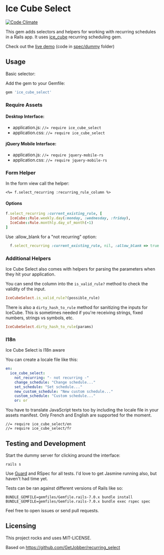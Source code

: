 # Ice Cube Select

[![Code Climate](https://codeclimate.com/github/saturnflyer/ice_cube_select.png)](https://codeclimate.com/github/saturnflyer/ice_cube_select)

This gem adds selectors and helpers for working with recurring schedules in a Rails app. It uses [ice_cube](https://github.com/seejohnrun/ice_cube) recurring scheduling gem.

Check out the [live demo](http://ice-cube-select-demo.herokuapp.com/) (code in [spec/dummy](https://github.com/saturnflyer/ice_cube_select/tree/master/spec/dummy) folder)


## Usage

Basic selector:

Add the gem to your Gemfile:

```ruby
gem 'ice_cube_select'
```

### Require Assets

#### Desktop Interface:
- application.js: `//= require ice_cube_select`
- application.css: `//= require ice_cube_select`

#### jQuery Mobile Interface:
- application.js: `//= require jquery-mobile-rs`
- application.css: `//= require jquery-mobile-rs`

### Form Helper

In the form view call the helper:

```erb
<%= f.select_recurring :recurring_rule_column %>
```

#### Options

```ruby
f.select_recurring :current_existing_rule, [
  IceCube::Rule.weekly.day(:monday, :wednesday, :friday),
  IceCube::Rule.monthly.day_of_month(-1)
]
```

Use :allow_blank for a "not recurring" option:

```ruby
  f.select_recurring :current_existing_rule, nil, :allow_blank => true
```


### Additional Helpers

Ice Cube Select also comes with helpers for parsing the
parameters when they hit your application.

You can send the column into the `is_valid_rule?` method to check the
validity of the input.

```ruby
IceCubeSelect.is_valid_rule?(possible_rule)
```

There is also a `dirty_hash_to_rule` method for sanitizing the inputs
for IceCube. This is sometimes needed if you're receiving strings, fixed
numbers, strings vs symbols, etc.

```ruby
IceCubeSelect.dirty_hash_to_rule(params)
```

### I18n

Ice Cube Select is I18n aware

You can create a locale file like this:

```yaml
en:
  ice_cube_select:
    not_recurring: "- not recurring -"
    change_schedule: "Change schedule..."
    set_schedule: "Set schedule..."
    new_custom_schedule: "New custom schedule..."
    custom_schedule: "Custom schedule..."
    or: or
```

You have to translate JavaScript texts too by including the locale file in your assets manifest. Only French and English are supported for the moment.

```
//= require ice_cube_select/en
//= require ice_cube_select/fr
```

## Testing and Development

Start the dummy server for clicking around the interface:

```console
rails s
```

Use [Guard](https://github.com/guard/guard) and RSpec for all tests. I'd
love to get Jasmine running also, but haven't had time yet.

Tests can be ran against different versions of Rails like so:

```
BUNDLE_GEMFILE=gemfiles/Gemfile.rails-7.0.x bundle install
BUNDLE_GEMFILE=gemfiles/Gemfile.rails-7.0.x bundle exec rspec spec
```

Feel free to open issues or send pull requests.

## Licensing

This project rocks and uses MIT-LICENSE.

Based on https://github.com/GetJobber/recurring_select
